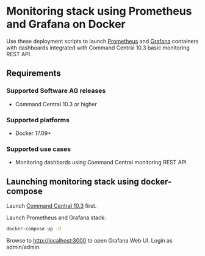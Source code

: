 <!-- Copyright 2013 - 2018 Software AG, Darmstadt, Germany and/or its licensors

   SPDX-License-Identifier: Apache-2.0

    Licensed under the Apache License, Version 2.0 (the "License");
    you may not use this file except in compliance with the License.
    You may obtain a copy of the License at

        http://www.apache.org/licenses/LICENSE-2.0

    Unless required by applicable law or agreed to in writing, software
    distributed under the License is distributed on an "AS IS" BASIS,
     WITHOUT WARRANTIES OR CONDITIONS OF ANY KIND, either express or implied.
     See the License for the specific language governing permissions and

     limitations under the License.                                                  

-->

# Monitoring stack using Prometheus and Grafana on Docker

Use these deployment scripts to launch [Prometheus](https://hub.docker.com/r/prom/prometheus/)
and [Grafana](https://hub.docker.com/r/grafana/grafana) containers
with dashboards integrated with Command Central 10.3
basic monitoring REST API.

## Requirements

### Supported Software AG releases

* Command Central 10.3 or higher

### Supported platforms

* Docker 17.09+

### Supported use cases

* Monitoring dashbards using Command Central monitoring REST API

## Launching monitoring stack using docker-compose

Launch [Command Central 10.3](../sag-cc/) first.

Launch Prometheus and Grafana stack:

```bash
docker-compose up -d
```

Browse to [http://localhost:3000](http://localhost:3000) to open Grafana Web UI. Login as admin/admin.
